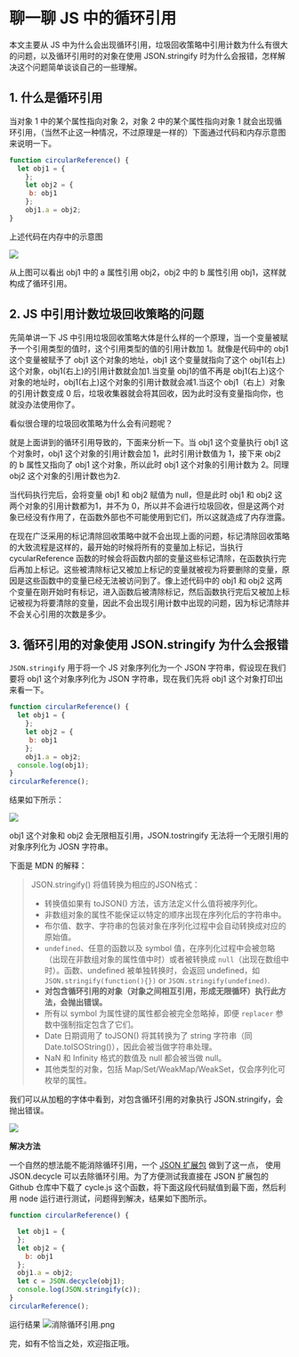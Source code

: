 # 聊一聊 JS 中的循环引用

本文主要从 JS 中为什么会出现循环引用，垃圾回收策略中引用计数为什么有很大的问题，以及循环引用时的对象在使用 JSON.stringify 时为什么会报错，怎样解决这个问题简单谈谈自己的一些理解。

## 1. 什么是循环引用

当对象 1 中的某个属性指向对象 2，对象 2 中的某个属性指向对象 1 就会出现循环引用，（当然不止这一种情况，不过原理是一样的）下面通过代码和内存示意图来说明一下。

```js
function circularReference() {
  let obj1 = {
	};
	let obj2 = {
 	 b: obj1
	};
	obj1.a = obj2;
}
```

上述代码在内存中的示意图

![](https://imgconvert.csdnimg.cn/aHR0cHM6Ly9yYXcuZ2l0aHVidXNlcmNvbnRlbnQuY29tL2hhcHB5Q29kaW5nMTAyNC9pbWFnZS1ob3N0aW5nL21hc3Rlci9pbWcvMjAyMDAxMDkyMDA3MzgucG5n?x-oss-process=image/format,png)

从上图可以看出 obj1 中的 a 属性引用 obj2，obj2 中的 b 属性引用 obj1，这样就构成了循环引用。

## 2. JS 中引用计数垃圾回收策略的问题

先简单讲一下 JS 中引用垃圾回收策略大体是什么样的一个原理，当一个变量被赋予一个引用类型的值时，这个引用类型的值的引用计数加 1。就像是代码中的 obj1 这个变量被赋予了 obj1 这个对象的地址，obj1 这个变量就指向了这个 obj1(右上)这个对象，obj1(右上)的引用计数就会加1.当变量 obj1的值不再是 obj1(右上)这个对象的地址时，obj1(右上)这个对象的引用计数就会减1.当这个 obj1（右上）对象的引用计数变成 0 后，垃圾收集器就会将其回收，因为此时没有变量指向你，也就没办法使用你了。

看似很合理的垃圾回收策略为什么会有问题呢？

就是上面讲到的循环引用导致的，下面来分析一下。当 obj1 这个变量执行 obj1 这个对象时，obj1 这个对象的引用计数会加 1，此时引用计数值为 1，接下来 obj2 的 b 属性又指向了 obj1 这个对象，所以此时 obj1 这个对象的引用计数为 2。同理 obj2 这个对象的引用计数也为2.

当代码执行完后，会将变量 obj1 和 obj2 赋值为 null，但是此时 obj1 和 obj2 这两个对象的引用计数都为1，并不为 0，所以并不会进行垃圾回收，但是这两个对象已经没有作用了，在函数外部也不可能使用到它们，所以这就造成了内存泄露。

在现在广泛采用的标记清除回收策略中就不会出现上面的问题，标记清除回收策略的大致流程是这样的，最开始的时候将所有的变量加上标记，当执行 cycularReference 函数的时候会将函数内部的变量这些标记清除，在函数执行完后再加上标记。这些被清除标记又被加上标记的变量就被视为将要删除的变量，原因是这些函数中的变量已经无法被访问到了。像上述代码中的 obj1 和 obj2 这两个变量在刚开始时有标记，进入函数后被清除标记，然后函数执行完后又被加上标记被视为将要清除的变量，因此不会出现引用计数中出现的问题，因为标记清除并不会关心引用的次数是多少。

## 3. 循环引用的对象使用 JSON.stringify 为什么会报错

`JSON.stringify` 用于将一个 JS 对象序列化为一个 JSON 字符串，假设现在我们要将 obj1 这个对象序列化为 JSON 字符串，现在我们先将 obj1 这个对象打印出来看一下。

```js
function circularReference() {
  let obj1 = {
	};
	let obj2 = {
 	 b: obj1
	};
	obj1.a = obj2;
  console.log(obj1);
}
circularReference();
```

结果如下所示：

![](https://imgconvert.csdnimg.cn/aHR0cHM6Ly9yYXcuZ2l0aHVidXNlcmNvbnRlbnQuY29tL2hhcHB5Q29kaW5nMTAyNC9pbWFnZS1ob3N0aW5nL21hc3Rlci9pbWcvMjAyMDAxMDkyMDI5NTUucG5n?x-oss-process=image/format,png)

obj1 这个对象和 obj2 会无限相互引用，JSON.tostringify 无法将一个无限引用的对象序列化为 JOSN 字符串。

下面是 MDN 的解释：

> JSON.stringify() 将值转换为相应的JSON格式：
>
> - 转换值如果有 toJSON() 方法，该方法定义什么值将被序列化。
> - 非数组对象的属性不能保证以特定的顺序出现在序列化后的字符串中。
> - 布尔值、数字、字符串的包装对象在序列化过程中会自动转换成对应的原始值。
> - `undefined`、任意的函数以及 symbol 值，在序列化过程中会被忽略（出现在非数组对象的属性值中时）或者被转换成 `null`（出现在数组中时）。函数、undefined 被单独转换时，会返回 undefined，如`JSON.stringify(function(){})` or `JSON.stringify(undefined)`.
> - **对包含循环引用的对象（对象之间相互引用，形成无限循环）执行此方法，会抛出错误。**
> - 所有以 symbol 为属性键的属性都会被完全忽略掉，即便 `replacer` 参数中强制指定包含了它们。
> - Date 日期调用了 toJSON() 将其转换为了 string 字符串（同Date.toISOString()），因此会被当做字符串处理。
> - NaN 和 Infinity 格式的数值及 null 都会被当做 null。
> - 其他类型的对象，包括 Map/Set/WeakMap/WeakSet，仅会序列化可枚举的属性。

我们可以从加粗的字体中看到，对包含循环引用的对象执行 JSON.stringify，会抛出错误。

![](https://imgconvert.csdnimg.cn/aHR0cHM6Ly9yYXcuZ2l0aHVidXNlcmNvbnRlbnQuY29tL2hhcHB5Q29kaW5nMTAyNC9pbWFnZS1ob3N0aW5nL21hc3Rlci9pbWcvSlNPTi5zdHJpbmdpZnklRTYlOEElQTUlRTklOTQlOTkucG5n?x-oss-process=image/format,png)

**解决方法**

一个自然的想法能不能消除循环引用，一个 [JSON 扩展包]( https://github.com/douglascrockford/JSON-js ) 做到了这一点， 使用 JSON.decycle 可以去除循环引用。为了方便测试我直接在 JSON 扩展包的 Github 仓库中下载了 cycle.js 这个函数，将下面这段代码赋值到最下面，然后利用 node 运行进行测试，问题得到解决，结果如下图所示。

```js
function circularReference() {

  let obj1 = {
  };
  let obj2 = {
    b: obj1
  };
  obj1.a = obj2;
  let c = JSON.decycle(obj1);
  console.log(JSON.stringify(c));
}
circularReference();
```
运行结果
![消除循环引用.png](https://imgconvert.csdnimg.cn/aHR0cHM6Ly9yYXcuZ2l0aHVidXNlcmNvbnRlbnQuY29tL2hhcHB5Q29kaW5nMTAyNC9pbWFnZS1ob3N0aW5nL21hc3Rlci9pbWcvMjAyMDAxMDklRTYlQjYlODglRTklOTklQTQlRTUlQkUlQUElRTclOEUlQUYlRTUlQkMlOTUlRTclOTQlQTgucG5n?x-oss-process=image/format,png)

完，如有不恰当之处，欢迎指正哦。